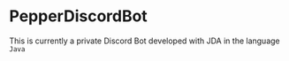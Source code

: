 # PepperDiscordBot

This is currently a private Discord Bot developed with JDA in the language `Java`
